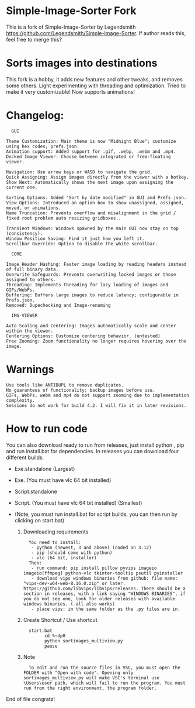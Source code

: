 # Simple-Image-Sorter Fork
This is a fork of Simple-Image-Sorter by Legendsmith https://github.com/Legendsmith/Simple-Image-Sorter. If author reads this, feel free to merge this?

# Sorts images into destinations #
This fork is a hobby, it adds new features and other tweaks, and removes some others. Light experimenting with threading and optimization. Tried to make it very customizable! Now supports animations!

# Changelog: #

      GUI

    Theme Customization: Main theme is now "Midnight Blue"; customize using hex codes; prefs.json.
    Animation support: Added support for .gif, .webp, .webm and .mp4.
    Docked Image Viewer: Choose between integrated or free-floating viewer.

    Navigation: Use arrow keys or WASD to navigate the grid.
    Quick Assigning: Assign images directly from the viewer with a hotkey.
    Show Next: Automatically shows the next image upon assigning the current one.

    Sorting Options: Added "Sort by date modified" in GUI and Prefs.json.
    View Options: Introduced an option box to show unassigned, assigned, moved, or animations.
    Name Truncation: Prevents overflow and misalignment in the grid / fixed root problem auto resizing gridboxes..
    
    Transient Windows: Windows spawned by the main GUI now stay on top (consistency).
    Window Position Saving: Find it just how you left it.
    Scrollbar Override: Option to disable the white scrollbar.

      CORE

    Image Header Hashing: Faster image loading by reading headers instead of full binary data.
    Overwrite Safeguards: Prevents overwriting locked images or those assigned to others.
    Threading: Implements threading for lazy loading of images and GIFs/WebPs.
    Buffering: Buffers large images to reduce latency; configurable in Prefs.json.
    Removed: Dupechecking and Image-renaming

      IMG-VIEWER

    Auto Scaling and Centering: Images automatically scale and center within the viewer.
    Centering Options: Customize centering behavior. (untested)
    Free Zooming: Zoom functionality no longer requires hovering over the image.

# Warnings #

    Use tools like ANTIDUPL to remove duplicates.
    No guarantees of functionality; backup images before use.
    GIFs, WebPs, webm and mp4 do not support zooming due to implementation complexity.
    Sessions do not work for build 4.2. I will fix it in later revisions.

# How to run code #
 You can also download ready to run from releases, just install python , pip and run install.bat for dependencies.
 In releases you can download four different builds:
 - Exe.standalone (Largest)
 - Exe. (You must have vlc 64 bit installed)
 - Script.standalone
 - Script. (You must have vlc 64 bit installed) (Smallest)
 - (Note, you must run install.bat for script builds, you can then run by clicking on start.bat)

   1. Downloading requirements
      
            You need to install:
             - python (newest, 3 and above) (coded on 3.12)
             - pip (should come with python)
             - vlc (64 bit, installer)
            Then:
             - run command: pip install pillow pyvips imageio imageio[ffmpeg] python-vlc tkinter-tooltip psutil pyinstaller
             - download vips windows binaries from github: file name: "vips-dev-w64-web-8.16.0.zip" or later. https://github.com/libvips/libvips/releases. There should be a section in releases, with a link saying "WINDOWS BINARIES", if you do not see one, look for older releases with available windows binaries. (-all also works)
             - place vips: in the same folder as the .py files are in.
      
   3. Create Shortcut / Use shortcut
      
            start.bat
                  cd %~dp0
                  python sortimages_multiview.py
                  pause
   3. Note

            To edit and run the source files in VSC, you must open the FOLDER with "Open with code". Opening only sortimages_multiview.py will make VSC's terminal use \Users\user path, which will fail to run the program. You must run from the right environment, the program folder.
      
      
End of file congratz!
